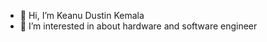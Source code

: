 - 👋 Hi, I’m Keanu Dustin Kemala
- 👀 I’m interested in about hardware and software engineer


<!---
Gotrings/Gotrings is a ✨ special ✨ repository because its `README.md` (this file) appears on your GitHub profile.
You can click the Preview link to take a look at your changes.
--->
